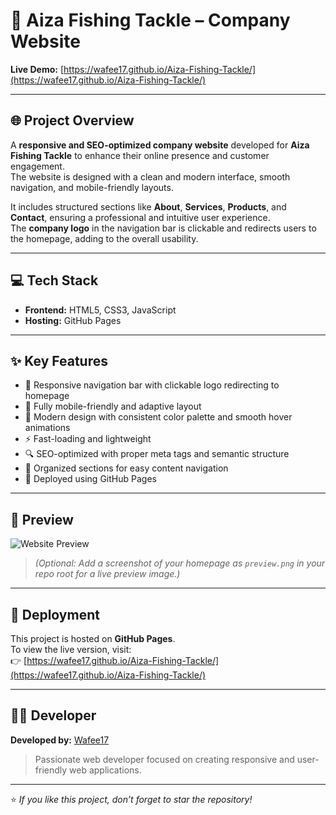 # 🎣 Aiza Fishing Tackle – Company Website

**Live Demo:** [https://wafee17.github.io/Aiza-Fishing-Tackle/](https://wafee17.github.io/Aiza-Fishing-Tackle/)

---

## 🌐 Project Overview
A **responsive and SEO-optimized company website** developed for **Aiza Fishing Tackle** to enhance their online presence and customer engagement.  
The website is designed with a clean and modern interface, smooth navigation, and mobile-friendly layouts.  

It includes structured sections like **About**, **Services**, **Products**, and **Contact**, ensuring a professional and intuitive user experience.  
The **company logo** in the navigation bar is clickable and redirects users to the homepage, adding to the overall usability.

---

## 💻 Tech Stack
- **Frontend:** HTML5, CSS3, JavaScript  
- **Hosting:** GitHub Pages  

---

## ✨ Key Features
- 🧭 Responsive navigation bar with clickable logo redirecting to homepage  
- 📱 Fully mobile-friendly and adaptive layout  
- 🎨 Modern design with consistent color palette and smooth hover animations  
- ⚡ Fast-loading and lightweight  
- 🔍 SEO-optimized with proper meta tags and semantic structure  
- 🧩 Organized sections for easy content navigation  
- 🔗 Deployed using GitHub Pages  

---

## 📸 Preview
![Website Preview](https://raw.githubusercontent.com/wafee17/Aiza-Fishing-Tackle/main/preview.png)
> *(Optional: Add a screenshot of your homepage as `preview.png` in your repo root for a live preview image.)*

---

## 🚀 Deployment
This project is hosted on **GitHub Pages**.  
To view the live version, visit:  
👉 [https://wafee17.github.io/Aiza-Fishing-Tackle/](https://wafee17.github.io/Aiza-Fishing-Tackle/)

---

## 🧑‍💻 Developer
**Developed by:** [Wafee17](https://github.com/wafee17)  
> Passionate web developer focused on creating responsive and user-friendly web applications.

---

⭐ *If you like this project, don’t forget to star the repository!*
